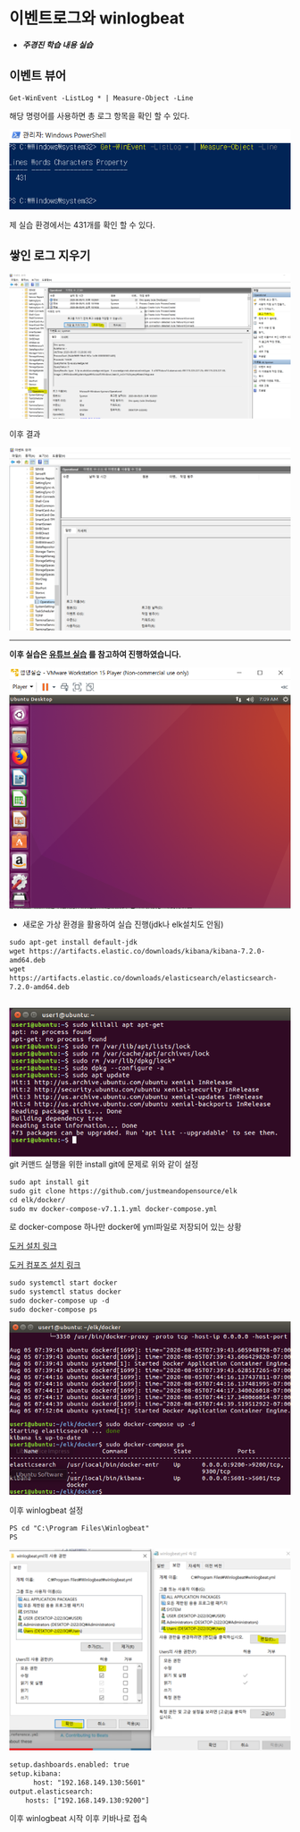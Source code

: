 # 이벤트로그와 winlogbeat

* ___주경진 학습 내용 실습___


## 이벤트 뷰어

```
Get-WinEvent -ListLog * | Measure-Object -Line
```
해당 명령어를 사용하면 총 로그 항목을 확인 할 수 있다.

![](image/80.png)

제 실습 환경에서는 431개를 확인 할 수 있다.

## 쌓인 로그 지우기

![](image/81.png)

이후 결과

![](image/82.png)
____

__이후 실습은 [유튜브 실습](https://www.youtube.com/watch?v=MQ1b5eyQgxE) 를 참고하여 진행하였습니다.__

![](image/83.png)
* 새로운 가상 환경을 활용하여 실습 진행(jdk나 elk설치도 안됨)

```
sudo apt-get install default-jdk
wget https://artifacts.elastic.co/downloads/kibana/kibana-7.2.0-amd64.deb
wget https://artifacts.elastic.co/downloads/elasticsearch/elasticsearch-7.2.0-amd64.deb


```


![](image/84.PNG)
git 커맨드 실행을 위한 install git에 문제로 위와 같이 설정

```
sudo apt install git
sudo git clone https://github.com/justmeandopensource/elk
cd elk/docker/
sudo mv docker-compose-v7.1.1.yml docker-compose.yml 
```
로 docker-compose 하나만 docker에 yml파일로 저장되어 있는 상황


[도커 설치 링크](https://blog.cosmosfarm.com/archives/248/%EC%9A%B0%EB%B6%84%ED%88%AC-18-04-%EB%8F%84%EC%BB%A4-docker-%EC%84%A4%EC%B9%98-%EB%B0%A9%EB%B2%95/)


[도커 컴포즈 설치 링크](https://soyoung-new-challenge.tistory.com/73)

```
sudo systemctl start docker
sudo systemctl status docker
sudo docker-compose up -d
sudo docker-compose ps
```

![](image/85.PNG)

이후 winlogbeat 설정
```
PS cd "C:\Program Files\Winlogbeat"
PS 
```
![](image/86.PNG)
```
setup.dashboards.enabled: true
setup.kibana:  
      host: "192.168.149.130:5601"
output.elasticsearch:
    hosts: ["192.168.149.130:9200"]
```
이후 winlogbeat 시작 이후 키바나로 접속



